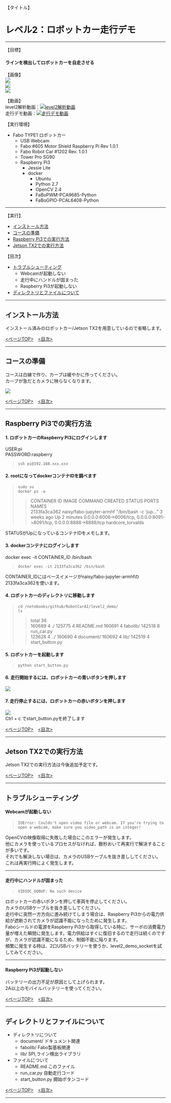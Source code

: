 <a name='top'>

【タイトル】
# レベル2：ロボットカー走行デモ
<hr>

【目標】
#### ラインを検出してロボットカーを自走させる

【画像】<br>
![](./document/robotcar1.jpg)<br>
![](./document/robotcar2.jpg)<br>
![](./document/robotcar3.jpg)<br>

【動画】<br>
level2解析動画：[![level2解析動画](https://img.youtube.com/vi/L7d6JyxL-sM/1.jpg)](https://www.youtube.com/watch?v=L7d6JyxL-sM)<br>
走行デモ動画：[![走行デモ動画](https://img.youtube.com/vi/xJQaKHbWCOE/2.jpg)](https://www.youtube.com/watch?v=xJQaKHbWCOE)<br>

【実行環境】<br>
* Fabo TYPE1 ロボットカー<br>
  * USB Webcam<br>
  * Fabo #605 Motor Shield Raspberry Pi Rev 1.0.1<br>
  * Fabo Robot Car #1202 Rev. 1.0.1<br>
  * Tower Pro SG90<br>
  * Raspberry Pi3<br>
    * Jessie Lite<br>
    * docker<br>
      * Ubuntu<br>
      * Python 2.7<br>
      * OpenCV 2.4<br>
      * FaBoPWM-PCA9685-Python<br>
      * FaBoGPIO-PCAL6408-Python<br>

<hr>

<a name='0'>

【実行】<br>
* [インストール方法](#a)<br>
* [コースの準備](#course)<br>
* [Raspberry Pi3での実行方法](#b)<br>
* [Jetson TX2での実行方法](#c)<br>

【目次】<br>
* [トラブルシューティング](#2)<br>
  * Webcamが起動しない<br>
  * 走行中にハンドルが固まった<br>
  * Raspberry Pi3が起動しない<br>
* [ディレクトリとファイルについて](#3)<br>
<hr>

<a name='a'>

## インストール方法
インストール済みのロボットカー/Jetson TX2を用意しているので省略します。<br>

[<ページTOP>](#top)　[<目次>](#0)
<hr>

<a name='course'>

## コースの準備
コースは白線で作り、カーブは緩やかに作ってください。<br>
カーブが急だとカメラに映らなくなります。<br>

![](./document/course.jpg)<br>

[<ページTOP>](#top)　[<目次>](#0)
<hr>

<a name='b'>

## Raspberry Pi3での実行方法
#### 1. ロボットカーのRaspberry Pi3にログインします
USER:pi<br>
PASSWORD:raspberry<br>
> `ssh pi@192.168.xxx.xxx`<br>

#### 2. rootになってdockerコンテナIDを調べます
> `sudo su`<br>
> `docker ps -a`<br>
>> CONTAINER ID        IMAGE                      COMMAND                  CREATED             STATUS                     PORTS                                                                    NAMES<br>
>> 2133fa3ca362        naisy/fabo-jupyter-armhf   "/bin/bash -c 'jup..."   3 weeks ago         Up 2 minutes               0.0.0.0:6006->6006/tcp, 0.0.0.0:8091->8091/tcp, 0.0.0.0:8888->8888/tcp   hardcore_torvalds<br>

STATUSがUpになっているコンテナIDをメモします。

#### 3. dockerコンテナにログインします
docker exec -it CONTAINER_ID /bin/bash<br>
> `docker exec -it 2133fa3ca362 /bin/bash`<br>

CONTAINER_IDにはベースイメージがnaisy/fabo-jupyter-armhfの2133fa3ca362を使います。<br>

#### 4. ロボットカーのディレクトリに移動します
> `cd /notebooks/github/RobotCarAI/level2_demo/`<br>
> `ls`<br>
>> total 36<br>
>> 160689 4 ./   125775 4 README.md  160691 4 fabolib/  142518 8 run_car.py<br>
>> 123628 4 ../  160690 4 document/  160692 4 lib/      142519 4 start_button.py<br>

#### 5. ロボットカーを起動します
> `python start_button.py`<br>

#### 6. 走行開始するには、ロボットカーの青いボタンを押します
![](./document/img2.jpg)

#### 7. 走行停止するには、ロボットカーの赤いボタンを押します
![](./document/img3.jpg)<br>
Ctrl + c でstart_button.pyを終了します

[<ページTOP>](#top)　[<目次>](#0)
<hr>

<a name='c'>

## Jetson TX2での実行方法
Jetson TX2での実行方法は今後追加予定です。<br>

[<ページTOP>](#top)　[<目次>](#0)
<hr>

<a name='2'>

## トラブルシューティング
#### Webcamが起動しない
>`IOError: Couldn't open video file or webcam. If you're trying to open a webcam, make sure you video_path is an integer!`

OpenCVの映像取得に失敗した場合にこのエラーが発生します。<br>
他にカメラを使っているプロセスがなければ、数秒おいて再実行で解決することが多いです。<br>
それでも解決しない場合は、カメラのUSBケーブルを抜き差ししてください。<br>
これは再実行時によく発生します。<br>
<hr>

#### 走行中にハンドルが固まった
>`VIDIOC_DQBUF: No such device`

ロボットカーの赤いボタンを押して車両を停止してください。<br>
カメラのUSBケーブルを抜き差ししてください。<br>
走行中に突然一方方向に進み続けてしまう場合は、Raspberry Pi3からの電力供給が遮断されてカメラが認識不能になったために発生します。<br>
Faboシールドの電源をRaspberry Pi3から取得している時に、サーボの消費電力量が増えた瞬間に発生します。電力供給はすぐに復旧するので走行は続くのですが、カメラが認識不能になるため、制御不能に陥ります。<br>
頻繁に発生する時は、2口USBバッテリーを使うか、level2_demo_socketを試してみてください。<br>
<hr>

#### Raspberry Pi3が起動しない
バッテリーの出力不足が原因として上げられます。<br>
2A以上のモバイルバッテリーを使ってください。<br>

[<ページTOP>](#top)　[<目次>](#0)
<hr>

<a name='3'>

## ディレクトリとファイルについて
* ディレクトリについて<br>
  * document/ ドキュメント関連<br>
  * fabolib/ Fabo製基板関連<br>
  * lib/ SPI,ライン検出ライブラリ<br>
* ファイルについて<br>
  * README.md このファイル<br>
  * run_car.py 自動走行コード<br>
  * start_button.py 開始ボタンコード<br>

[<ページTOP>](#top)　[<目次>](#0)
<hr>
